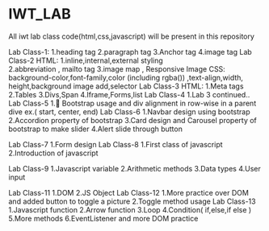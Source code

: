 # IWT_LAB
All iwt lab class code(html,css,javascript) will be present in this repository 

Lab Class-1:
            1.heading tag
            2.paragraph tag
            3.Anchor tag
            4.image tag
Lab Class-2
          HTML:
          1.inline,internal,external styling    
          2.abbreviation , mailto tag
          3.image map , Responsive Image 
          CSS:
          background-color,font-family,color (including rgba())
          ,text-align,width, height,background image add,selector
Lab Class-3
          HTML:
          1.Meta tags
          2.Tables
          3.Divs,Span
          4.Iframe,Forms,list
Lab Class-4
          1.Lab 3 continued..
Lab Class-5
        1.	Bootstrap usage and div alignment in row-wise in a parent dive ex.( start, center, end)
Lab Class-6
        1.Navbar design using bootstrap
        2.Accordion property of bootstrap
        3.Card design and Carousel property of bootstrap to make slider
        4.Alert slide through button

Lab Class-7
        1.Form design
Lab Class-8
        1.First class of javascript
        2.Introduction of javascript

Lab Class-9
        1.Javascript variable
        2.Arithmetic methods
        3.Data types
        4.User input

Lab Class-11
        1.DOM
        2.JS Object
Lab Class-12
        1.More practice over DOM and added button to toggle a picture
        2.Toggle method usage
Lab Class-13
        1.Javascript function
        2.Arrow function
        3.Loop
        4.Condition( if,else,if else )
        5.More methods
        6.EventListener and more DOM practice
